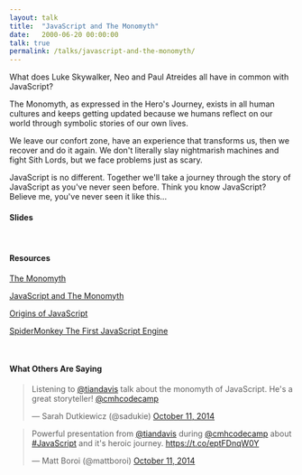 ```yaml
---
layout: talk
title:  "JavaScript and The Monomyth"
date:   2000-06-20 00:00:00
talk: true
permalink: /talks/javascript-and-the-monomyth/
---
```


What does Luke Skywalker, Neo and Paul Atreides all have in common with JavaScript?

The Monomyth, as expressed in the Hero's Journey, exists in all human cultures and keeps getting updated because we humans reflect on our world through symbolic stories of our own lives.

We leave our confort zone, have an experience that transforms us, then we recover and do it again. We don't literally slay nightmarish machines and fight Sith Lords, but we face problems just as scary.

JavaScript is no different. Together we'll take a journey through the story of JavaScript as you've never seen before. Think you know JavaScript? Believe me, you've never seen it like this...

#### Slides
<p></p>
<script async class="speakerdeck-embed" data-id="6697f7a03472013238ed56e996df704e" data-ratio="1.77777777777778" src="//speakerdeck.com/assets/embed.js"></script>

<br>

#### Resources
[The Monomyth][The Monomyth]

[JavaScript and The Monomyth][JavaScript and The Monomyth]

[Origins of JavaScript][Origins of JavaScript]

[SpiderMonkey The First JavaScript Engine][SpiderMonkey The First JavaScript Engine]

<br>

#### What Others Are Saying
<p></p>
<blockquote class="twitter-tweet tw-align-center" lang="en"><p>Listening to <a href="https://twitter.com/tiandavis">@tiandavis</a> talk about the monomyth of JavaScript. He&#39;s a great storyteller! <a href="https://twitter.com/cmhcodecamp">@cmhcodecamp</a></p>&mdash; Sarah Dutkiewicz (@sadukie) <a href="https://twitter.com/sadukie/status/520946649280303105">October 11, 2014</a></blockquote>

<p></p>
<blockquote class="twitter-tweet tw-align-center" lang="en"><p>Powerful presentation from <a href="https://twitter.com/tiandavis">@tiandavis</a> during <a href="https://twitter.com/cmhcodecamp">@cmhcodecamp</a> about <a href="https://twitter.com/hashtag/JavaScript?src=hash">#JavaScript</a> and it&#39;s heroic journey. <a href="https://t.co/eptFDnqW0Y">https://t.co/eptFDnqW0Y</a></p>&mdash; Matt Boroi (@mattboroi) <a href="https://twitter.com/mattboroi/status/520965900393275393">October 11, 2014</a></blockquote>


<script async src="//platform.twitter.com/widgets.js" charset="utf-8"></script>


[The Monomyth]: https://en.wikipedia.org/wiki/The_Hero_with_a_Thousand_Faces
[JavaScript and The Monomyth]: https://tiandavis.com/thoughts/posts/javascript-and-the-monomyth
[Origins of JavaScript]: https://news.ycombinator.com/item?id=2783060
[SpiderMonkey The First JavaScript Engine]: https://brendaneich.com/2011/06/new-javascript-engine-module-owner/




